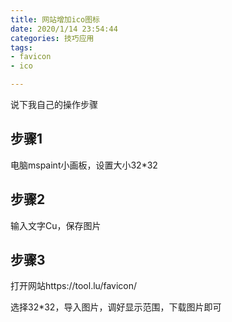 ```yaml
---
title: 网站增加ico图标
date: 2020/1/14 23:54:44   
categories: 技巧应用
tags: 
- favicon
- ico

---
```

说下我自己的操作步骤
## 步骤1
电脑mspaint小画板，设置大小32*32
## 步骤2
输入文字Cu，保存图片
## 步骤3
打开网站https://tool.lu/favicon/

选择32*32，导入图片，调好显示范围，下载图片即可